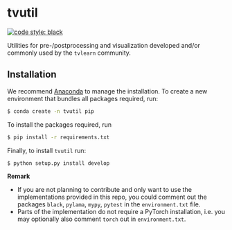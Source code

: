 # tvutil

[![code style: black](https://img.shields.io/badge/code%20style-black-000000.svg?style=flat-square)](https://github.com/ambv/black)

Utilities for pre-/postprocessing and visualization developed and/or commonly used by the `tvlearn` community.


## Installation

We recommend [Anaconda](https://www.anaconda.com/) to manage the installation. To create a new environment that bundles all packages required, run:

```bash
$ conda create -n tvutil pip
```

To install the packages required, run

```bash
$ pip install -r requirements.txt
```

Finally, to install `tvutil` run:

```bash
$ python setup.py install develop
```


__Remark__
*  If you are not planning to contribute and only want to use the implementations provided in this repo, you could comment out the packages `black`, `pylama`, `mypy`, `pytest` in the `environment.txt` file.
*  Parts of the implementation do not require a PyTorch installation, i.e. you may optionally also comment `torch` out in `environment.txt`.
